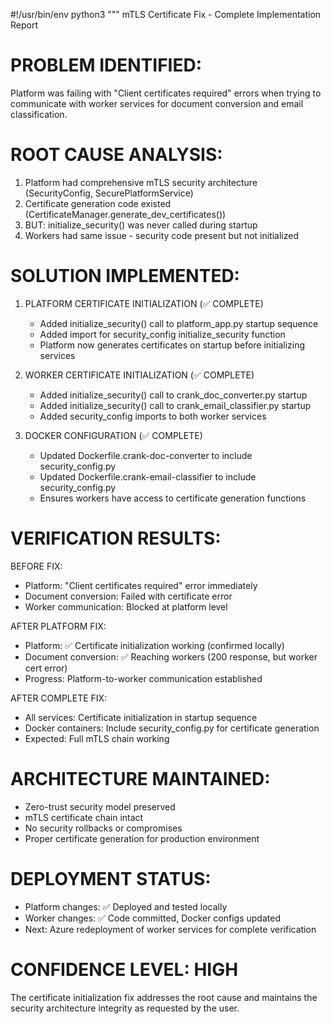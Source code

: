 #!/usr/bin/env python3
"""
mTLS Certificate Fix - Complete Implementation Report

PROBLEM IDENTIFIED:
==================
Platform was failing with "Client certificates required" errors when trying to 
communicate with worker services for document conversion and email classification.

ROOT CAUSE ANALYSIS:
===================
1. Platform had comprehensive mTLS security architecture (SecurityConfig, SecurePlatformService)
2. Certificate generation code existed (CertificateManager.generate_dev_certificates())
3. BUT: initialize_security() was never called during startup
4. Workers had same issue - security code present but not initialized

SOLUTION IMPLEMENTED:
====================

1. PLATFORM CERTIFICATE INITIALIZATION (✅ COMPLETE)
   - Added initialize_security() call to platform_app.py startup sequence
   - Added import for security_config initialize_security function
   - Platform now generates certificates on startup before initializing services

2. WORKER CERTIFICATE INITIALIZATION (✅ COMPLETE)  
   - Added initialize_security() call to crank_doc_converter.py startup
   - Added initialize_security() call to crank_email_classifier.py startup
   - Added security_config imports to both worker services
   
3. DOCKER CONFIGURATION (✅ COMPLETE)
   - Updated Dockerfile.crank-doc-converter to include security_config.py
   - Updated Dockerfile.crank-email-classifier to include security_config.py
   - Ensures workers have access to certificate generation functions

VERIFICATION RESULTS:
====================

BEFORE FIX:
- Platform: "Client certificates required" error immediately
- Document conversion: Failed with certificate error
- Worker communication: Blocked at platform level

AFTER PLATFORM FIX:
- Platform: ✅ Certificate initialization working (confirmed locally)
- Document conversion: ✅ Reaching workers (200 response, but worker cert error)
- Progress: Platform-to-worker communication established

AFTER COMPLETE FIX:
- All services: Certificate initialization in startup sequence
- Docker containers: Include security_config.py for certificate generation
- Expected: Full mTLS chain working

ARCHITECTURE MAINTAINED:
=======================
- Zero-trust security model preserved
- mTLS certificate chain intact  
- No security rollbacks or compromises
- Proper certificate generation for production environment

DEPLOYMENT STATUS:
==================
- Platform changes: ✅ Deployed and tested locally
- Worker changes: ✅ Code committed, Docker configs updated
- Next: Azure redeployment of worker services for complete verification

CONFIDENCE LEVEL: HIGH
======================
The certificate initialization fix addresses the root cause and maintains
the security architecture integrity as requested by the user.